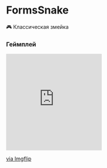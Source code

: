 # FormsSnake
🎮 Классическая змейка
<h3>Геймплей</h3>
<div style="width:260px;max-width:100%;"><div style="height:0;padding-bottom:101.15%;position:relative;"><iframe width="260" height="263" style="position:absolute;top:0;left:0;width:100%;height:100%;" frameBorder="0" src="https://imgflip.com/embed/3zjsbu"></iframe></div><p><a href="https://imgflip.com/gif/3zjsbu">via Imgflip</a></p></div>
